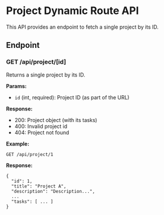 # Project Dynamic Route API

This API provides an endpoint to fetch a single project by its ID.

## Endpoint

### GET /api/project/[id]

Returns a single project by its ID.

**Params:**

- `id` (int, required): Project ID (as part of the URL)

**Response:**

- 200: Project object (with its tasks)
- 400: Invalid project id
- 404: Project not found

**Example:**

```
GET /api/project/1
```

**Response:**

```
{
  "id": 1,
  "title": "Project A",
  "description": "Description...",
  ...
  "tasks": [ ... ]
}
```
